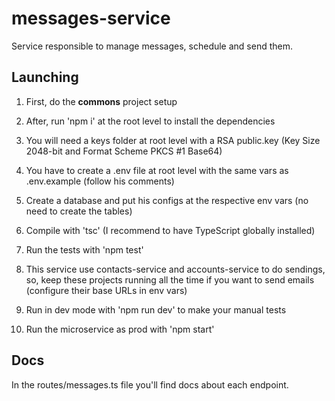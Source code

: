 # messages-service
Service responsible to manage messages, schedule and send them.

## Launching
1. First, do the __commons__ project setup

2. After, run 'npm i' at the root level to install the dependencies

3. You will need a keys folder at root level with a RSA public.key (Key Size 2048-bit and Format Scheme PKCS #1 Base64)

4. You have to create a .env file at root level with the same vars as .env.example (follow his comments)

5. Create a database and put his configs at the respective env vars (no need to create the tables)

6. Compile with 'tsc' (I recommend to have TypeScript globally installed)

7. Run the tests with 'npm test'

8. This service use contacts-service and accounts-service to do sendings, so, keep these projects running all the time if you want to send emails (configure their base URLs in env vars)

9. Run in dev mode with 'npm run dev' to make your manual tests

10. Run the microservice as prod with 'npm start'

## Docs

In the routes/messages.ts file you'll find docs about each endpoint.
